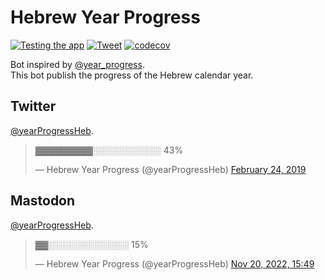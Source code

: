 # Hebrew Year Progress

[![Testing the app](https://github.com/aviadlevy/hebrew-year-process-bot/actions/workflows/testing.yaml/badge.svg)](https://github.com/aviadlevy/hebrew-year-process-bot/actions/workflows/testing.yaml) [![Tweet](https://github.com/aviadlevy/hebrew-year-process-bot/actions/workflows/tweet.yaml/badge.svg)](https://github.com/aviadlevy/hebrew-year-process-bot/actions/workflows/tweet.yaml) [![codecov](https://codecov.io/gh/aviadlevy/hebrew-year-process-bot/branch/master/graph/badge.svg?token=VN6BY02U4Z)](https://codecov.io/gh/aviadlevy/hebrew-year-process-bot)  

Bot inspired by [@year_progress](https://twitter.com/year_progress).  
This bot publish the progress of the Hebrew calendar year.  

## Twitter

[@yearProgressHeb](https://twitter.com/yearProgressHeb).  
  
<div class="center">
<blockquote class="twitter-tweet" data-lang="en"><p lang="und" dir="ltr">▓▓▓▓▓▓▓▓▓░░░░░░░░░░░ 43%</p>&mdash; Hebrew Year Progress (@yearProgressHeb) <a href="https://twitter.com/yearProgressHeb/status/1099773897254359040?ref_src=twsrc%5Etfw">February 24, 2019</a></blockquote>
</div>

## Mastodon

[@yearProgressHeb](https://botsin.space/@yearProgressHeb). 

<div class="center">
<blockquote class="twitter-tweet" data-lang="en"><p lang="und" dir="ltr">▓▓░░░░░░░░░░░░░ 15%</p>&mdash; Hebrew Year Progress (@yearProgressHeb) <a href="https://botsin.space/@yearProgressHeb/109376451284319991">Nov 20, 2022, 15:49</a></blockquote>
</div>

